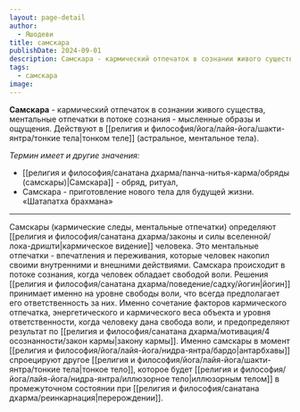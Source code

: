 ```yaml
---
layout: page-detail
author:
  - Яшодеви
title: самскара
publishDate: 2024-09-01
description: Самскара - кармический отпечаток в сознании живого существа; метальные отпечатки в потоке сознания - мысленные образы и ощущения. Действуют в тонком теле (астральное, ментальное тела).
tags:
  - самскара
image:
---
```

**Самскара** - кармический отпечаток в сознании живого существа, ментальные отпечатки в потоке сознания - мысленные образы и ощущения. Действуют в [[религия и философия/йога/лайя-йога/шакти-янтра/тонкие тела|тонком теле]] (астральное, ментальное тела).

*Термин имеет и другие значения:*

- [[религия и философия/санатана дхарма/панча-нитья-карма/обряды (самскары)|Самскара]] - обряд, ритуал,
- Самскара - приготовление нового тела для будущей жизни. «Шатапатха брахмана»

---
Самскары (кармические следы, ментальные отпечатки) определяют [[религия и философия/санатана дхарма/законы и силы вселенной/лока-дришти|кармическое видение]] человека. Это ментальные отпечатки - впечатления и переживания, которые человек накопил своими внутренними и внешними действиями. Самскара происходит в потоке сознания, когда человек обладает свободой воли. Решения [[религия и философия/санатана дхарма/поведение/садху/йогин|йогин]] принимает именно на уровне свободы воли, что всегда предполагает его ответственность за них. Именно сочетание факторов кармического отпечатка, энергетического и кармического веса объекта и уровня ответственности, когда человеку дана свобода воли, и предопределяют результат по [[религия и философия/санатана дхарма/мотивация/4 осознанности/закон кармы|закону кармы]]. Именно самскары в момент [[религия и философия/йога/лайя-йога/нидра-янтра/бардо|антарбхавы]] спроецируют другое [[религия и философия/йога/лайя-йога/шакти-янтра/тонкие тела|тонкое тело]], которое будет [[религия и философия/йога/лайя-йога/нидра-янтра/иллюзорное тело|иллюзорным телом]] в промежуточном состоянии при [[религия и философия/санатана дхарма/реинкарнация|перерождении]].

